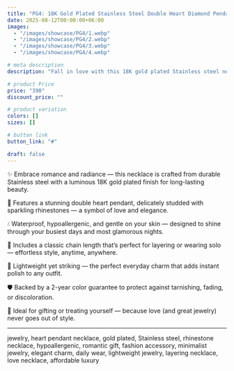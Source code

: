 ```yaml
---
title: "PG4: 18K Gold Plated Stainless Steel Double Heart Diamond Pendant Necklace"
date: 2025-08-12T00:00:00+06:00
images: 
  - "/images/showcase/PG4/1.webp"
  - "/images/showcase/PG4/2.webp"
  - "/images/showcase/PG4/3.webp"
  - "/images/showcase/PG4/4.webp"

# meta description
description: "Fall in love with this 18K gold plated Stainless steel necklace featuring a dazzling double heart pendant — a timeless, skin-friendly piece for everyday elegance."

# product Price
price: "390"
discount_price: ""

# product variation
colors: []
sizes: []

# button link
button_link: "#"

draft: false
---
```


✨ Embrace romance and radiance — this necklace is crafted from durable Stainless steel with a luminous 18K gold plated finish for long-lasting beauty.

💖 Features a stunning double heart pendant, delicately studded with sparkling rhinestones — a symbol of love and elegance.

💧 Waterproof, hypoallergenic, and gentle on your skin — designed to shine through your busiest days and most glamorous nights.

🔗 Includes a classic chain length that’s perfect for layering or wearing solo — effortless style, anytime, anywhere.

🌟 Lightweight yet striking — the perfect everyday charm that adds instant polish to any outfit.

🛡️ Backed by a 2-year color guarantee to protect against tarnishing, fading, or discoloration.

💝 Ideal for gifting or treating yourself — because love (and great jewelry) never goes out of style.

---
jewelry, heart pendant necklace, gold plated, Stainless steel, rhinestone necklace, hypoallergenic, romantic gift, fashion accessory, minimalist jewelry, elegant charm, daily wear, lightweight jewelry, layering necklace, love necklace, affordable luxury
